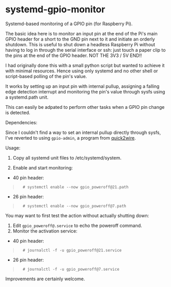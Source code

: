 # systemd-gpio-monitor
Systemd-based monitoring of a GPIO pin (for Raspberry Pi).

The basic idea here is to monitor an input pin at the end of the Pi's main GPIO header for a short to the GND pin next to it and initiate an orderly shutdown. This is useful to shut down a headless Raspberry Pi without having to log in through the serial interface or ssh: just touch a paper clip to the pins at the end of the GPIO header. NOT THE 3V3 / 5V END!!

I had originally done this with a small python script but wanted to achieve it with minimal resources. Hence using only systemd and no other shell or script-based polling of the pin's value.

It works by setting up an input pin with internal pullup, assigning a falling edge detection interrupt and monitoring the pin's value through sysfs using a systemd.path unit.

This can easily be adpated to perform other tasks when a GPIO pin change is detected.

Dependencies:

Since I couldn't find a way to set an internal pullup directly through sysfs, I've reverted to using <code>gpio-admin</code>, a program from [quick2wire](https://github.com/Jemgoss/quick2wire-gpio-admin). 

Usage:

1. Copy all systemd unit files to /etc/systemd/system.

2. Enable and start monitoring:
* 40 pin header:
>       # systemctl enable --now gpio_poweroff@21.path

* 26 pin header:
>       # systemctl enable --now gpio_poweroff@7.path

You may want to first test the action without actually shutting down:

1. Edit <code>gpio_poweroff@.service</code> to echo the poweroff command.
2. Monitor the activation service:
* 40 pin header:
>       # journalctl -f -u gpio_poweroff@21.service

* 26 pin header:
>       # journalctl -f -u gpio_poweroff@7.service

Improvements are certainly welcome.
